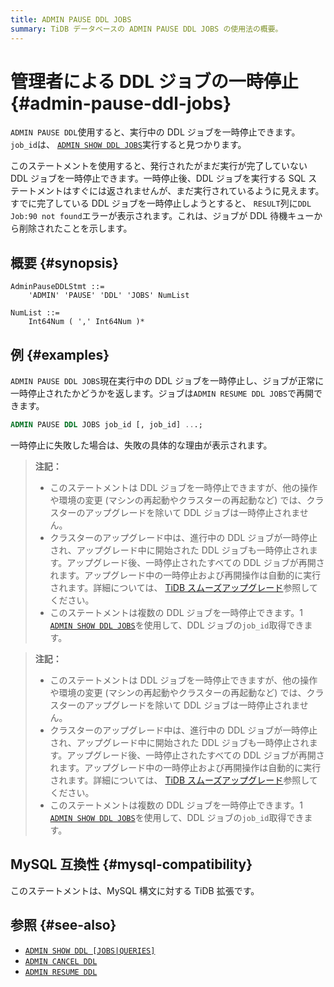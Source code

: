 ```yaml
---
title: ADMIN PAUSE DDL JOBS
summary: TiDB データベースの ADMIN PAUSE DDL JOBS の使用法の概要。
---
```


# 管理者による DDL ジョブの一時停止 {#admin-pause-ddl-jobs}

`ADMIN PAUSE DDL`使用すると、実行中の DDL ジョブを一時停止できます。 `job_id`は、 [`ADMIN SHOW DDL JOBS`](/sql-statements/sql-statement-admin-show-ddl.md)実行すると見つかります。

このステートメントを使用すると、発行されたがまだ実行が完了していない DDL ジョブを一時停止できます。一時停止後、DDL ジョブを実行する SQL ステートメントはすぐには返されませんが、まだ実行されているように見えます。すでに完了している DDL ジョブを一時停止しようとすると、 `RESULT`列に`DDL Job:90 not found`エラーが表示されます。これは、ジョブが DDL 待機キューから削除されたことを示します。

## 概要 {#synopsis}

```ebnf+diagram
AdminPauseDDLStmt ::=
    'ADMIN' 'PAUSE' 'DDL' 'JOBS' NumList 

NumList ::=
    Int64Num ( ',' Int64Num )*
```

## 例 {#examples}

`ADMIN PAUSE DDL JOBS`現在実行中の DDL ジョブを一時停止し、ジョブが正常に一時停止されたかどうかを返します。ジョブは`ADMIN RESUME DDL JOBS`で再開できます。

```sql
ADMIN PAUSE DDL JOBS job_id [, job_id] ...;
```

一時停止に失敗した場合は、失敗の具体的な理由が表示されます。

<CustomContent platform="tidb">

> **注記：**
>
> -   このステートメントは DDL ジョブを一時停止できますが、他の操作や環境の変更 (マシンの再起動やクラスターの再起動など) では、クラスターのアップグレードを除いて DDL ジョブは一時停止されません。
> -   クラスターのアップグレード中は、進行中の DDL ジョブが一時停止され、アップグレード中に開始された DDL ジョブも一時停止されます。アップグレード後、一時停止されたすべての DDL ジョブが再開されます。アップグレード中の一時停止および再開操作は自動的に実行されます。詳細については、 [TiDB スムーズアップグレード](/smooth-upgrade-tidb.md)参照してください。
> -   このステートメントは複数の DDL ジョブを一時停止できます。1 [`ADMIN SHOW DDL JOBS`](/sql-statements/sql-statement-admin-show-ddl.md)を使用して、DDL ジョブの`job_id`取得できます。

</CustomContent>
<CustomContent platform="tidb-cloud">

> **注記：**
>
> -   このステートメントは DDL ジョブを一時停止できますが、他の操作や環境の変更 (マシンの再起動やクラスターの再起動など) では、クラスターのアップグレードを除いて DDL ジョブは一時停止されません。
> -   クラスターのアップグレード中は、進行中の DDL ジョブが一時停止され、アップグレード中に開始された DDL ジョブも一時停止されます。アップグレード後、一時停止されたすべての DDL ジョブが再開されます。アップグレード中の一時停止および再開操作は自動的に実行されます。詳細については、 [TiDB スムーズアップグレード](https://docs.pingcap.com/tidb/stable/smooth-upgrade-tidb)参照してください。
> -   このステートメントは複数の DDL ジョブを一時停止できます。1 [`ADMIN SHOW DDL JOBS`](/sql-statements/sql-statement-admin-show-ddl.md)を使用して、DDL ジョブの`job_id`取得できます。

</CustomContent>

## MySQL 互換性 {#mysql-compatibility}

このステートメントは、MySQL 構文に対する TiDB 拡張です。

## 参照 {#see-also}

-   [`ADMIN SHOW DDL [JOBS|QUERIES]`](/sql-statements/sql-statement-admin-show-ddl.md)
-   [`ADMIN CANCEL DDL`](/sql-statements/sql-statement-admin-cancel-ddl.md)
-   [`ADMIN RESUME DDL`](/sql-statements/sql-statement-admin-resume-ddl.md)
